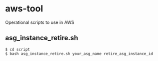# aws-tool
Operational scripts to use in AWS

## asg_instance_retire.sh

```
$ cd script
$ bash asg_instance_retire.sh your_asg_name retire_asg_instance_id
```
